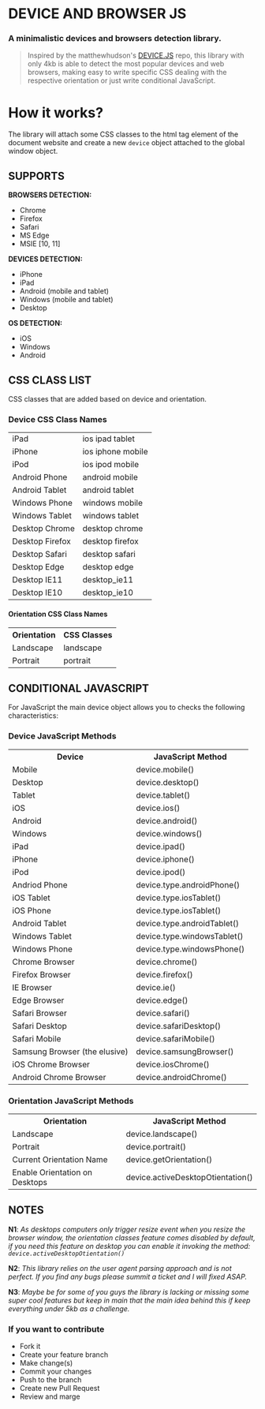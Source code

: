 # **__DEVICE AND BROWSER JS__**
### A minimalistic devices and browsers detection library. ######

> Inspired by the matthewhudson's [DEVICE.JS](https://github.com/matthewhudson/device.js) repo, this library with only 4kb is able to
> detect the most popular devices and web browsers, making easy to write specific CSS dealing with the respective orientation or just write conditional JavaScript.

#   How it works?

The library will attach some CSS classes to the html tag element of the document website and create a new `device` object attached to the global window object.

## **SUPPORTS**

__BROWSERS DETECTION:__

- Chrome
- Firefox
- Safari
- MS Edge
- MSIE [10, 11]

__DEVICES DETECTION:__

- iPhone
- iPad
- Android (mobile and tablet)
- Windows (mobile and tablet)
- Desktop

__OS DETECTION:__

- iOS
- Windows
- Android

## **CSS CLASS LIST**

CSS classes that are added based on device and orientation.

### Device CSS Class Names

<table>
	<tr>
		<td>iPad</td>
		<td>ios ipad tablet</td>
	</tr>
	<tr>
		<td>iPhone</td>
		<td>ios iphone mobile</td>
	</tr>
	<tr>
		<td>iPod</td>
		<td>ios ipod mobile</td>
	</tr>
	<tr>
		<td>Android Phone</td>
		<td>android mobile</td>
	</tr>
	<tr>
		<td>Android Tablet</td>
		<td>android tablet</td>
	</tr>
	<tr>
		<td>Windows Phone</td>
		<td>windows mobile</td>
	</tr>
	<tr>
		<td>Windows Tablet</td>
		<td>windows tablet</td>
	</tr>
	<tr>
		<td>Desktop Chrome</td>
		<td>desktop chrome</td>
	</tr>
  <tr>
		<td>Desktop Firefox</td>
		<td>desktop firefox</td>
	</tr>
  <tr>
		<td>Desktop Safari</td>
		<td>desktop safari</td>
	</tr>
  <tr>
		<td>Desktop Edge</td>
		<td>desktop edge</td>
	</tr>
  <tr>
		<td>Desktop IE11</td>
		<td>desktop_ie11</td>
	</tr>
  <tr>
		<td>Desktop IE10</td>
		<td>desktop_ie10</td>
	</tr>
</table>

#### Orientation CSS Class Names

<table>
	<tr>
		<th>Orientation</th>
		<th>CSS Classes</th>
	</tr>
	<tr>
		<td>Landscape</td>
		<td>landscape</td>
	</tr>
	<tr>
		<td>Portrait</td>
		<td>portrait</td>
	</tr>
</table>

## **CONDITIONAL JAVASCRIPT**

For JavaScript the main device object allows you to checks the following characteristics:

### Device JavaScript Methods

<table>
	<tr>
		<th>Device</th>
		<th>JavaScript Method</th>
	</tr>
	<tr>
		<td>Mobile</td>
		<td>device.mobile()</td>
	</tr>
  <tr>
		<td>Desktop</td>
		<td>device.desktop()</td>
	</tr>
	<tr>
		<td>Tablet</td>
		<td>device.tablet()</td>
	</tr>
	<tr>
		<td>iOS</td>
		<td>device.ios()</td>
	</tr>
	<tr>
		<td>Android</td>
		<td>device.android()</td>
	</tr>
	<tr>
		<td>Windows</td>
		<td>device.windows()</td>
	</tr>
	<tr>
		<td>iPad</td>
		<td>device.ipad()</td>
	</tr>
	<tr>
		<td>iPhone</td>
		<td>device.iphone()</td>
	</tr>
	<tr>
		<td>iPod</td>
		<td>device.ipod()</td>
	</tr>
	<tr>
		<td>Andriod Phone</td>
		<td>device.type.androidPhone()</td>
	</tr>
	<tr>
		<td>iOS Tablet</td>
		<td>device.type.iosTablet()</td>
	</tr>
	<tr>
		<td>iOS Phone</td>
		<td>device.type.iosTablet()</td>
	</tr>
	<tr>
		<td>Android Tablet</td>
		<td>device.type.androidTablet()</td>
	</tr>
	<tr>
		<td>Windows Tablet</td>
		<td>device.type.windowsTablet()</td>
	</tr>
	<tr>
		<td>Windows Phone</td>
		<td>device.type.windowsPhone()</td>
	</tr>
	<tr>
		<td>Chrome Browser</td>
		<td>device.chrome()</td>
	</tr>
	<tr>
		<td>Firefox Browser</td>
		<td>device.firefox()</td>
	</tr>
	<tr>
		<td>IE Browser</td>
		<td>device.ie()</td>
	</tr>
	<tr>
		<td>Edge Browser</td>
		<td>device.edge()</td>
	</tr>
	<tr>
		<td>Safari Browser</td>
		<td>device.safari()</td>
	</tr>
	<tr>
		<td>Safari Desktop</td>
		<td>device.safariDesktop()</td>
	</tr>
	<tr>
		<td>Safari Mobile</td>
		<td>device.safariMobile()</td>
	</tr>
	<tr>
		<td>Samsung Browser (the elusive)</td>
		<td>device.samsungBrowser()</td>
	</tr>
	<tr>
		<td>iOS Chrome Browser</td>
		<td>device.iosChrome()</td>
	</tr>
	<tr>
		<td>Android Chrome Browser</td>
		<td>device.androidChrome()</td>
	</tr>
</table>

### Orientation JavaScript Methods

<table>
	<tr>
		<th>Orientation</th>
		<th>JavaScript Method</th>
	</tr>
	<tr>
		<td>Landscape</td>
		<td>device.landscape()</td>
	</tr>
	<tr>
		<td>Portrait</td>
		<td>device.portrait()</td>
	</tr>
	<tr>
		<td>Current Orientation Name</td>
		<td>device.getOrientation()</td>
	</tr>
	<tr>
		<td>Enable Orientation on Desktops</td>
		<td>device.activeDesktopOtientation()</td>
	</tr>
</table>

## **NOTES**

**N1**: _As desktops computers only trigger resize event when you resize the browser window, the orientation classes feature comes disabled by default, if you need this feature on desktop you can enable it invoking the method: `device.activeDesktopOtientation()`_

**N2**: _This library relies on the user agent parsing approach and is not perfect. If you find any bugs please summit a ticket and I will fixed ASAP._

**N3**: _Maybe be for some of you guys the library is lacking or missing some super cool features but keep in main that the main idea behind this if keep everything under 5kb as a challenge._

### If you want to contribute

* Fork it
* Create your feature branch
* Make change(s)
* Commit your changes
* Push to the branch
* Create new Pull Request
* Review and marge